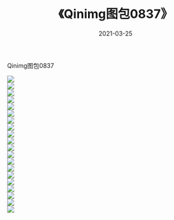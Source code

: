 ﻿---
layout: post
title:  《Qinimg图包0837》
date:   2021-03-25
img: http://imgx.orgx.ga/Qinimg图包/Qinimg图包0837/000.jpg
categories: [美女, 清纯, 唯美]
---

Qinimg图包0837

 ![](http://imgx.orgx.ga/Qinimg图包/Qinimg图包0837/001.jpg) <br>![](http://imgx.orgx.ga/Qinimg图包/Qinimg图包0837/002.jpg) <br>![](http://imgx.orgx.ga/Qinimg图包/Qinimg图包0837/003.jpg) <br>![](http://imgx.orgx.ga/Qinimg图包/Qinimg图包0837/004.jpg) <br>![](http://imgx.orgx.ga/Qinimg图包/Qinimg图包0837/005.jpg) <br>![](http://imgx.orgx.ga/Qinimg图包/Qinimg图包0837/006.jpg) <br>![](http://imgx.orgx.ga/Qinimg图包/Qinimg图包0837/007.jpg) <br>![](http://imgx.orgx.ga/Qinimg图包/Qinimg图包0837/008.jpg) <br>![](http://imgx.orgx.ga/Qinimg图包/Qinimg图包0837/009.jpg) <br>![](http://imgx.orgx.ga/Qinimg图包/Qinimg图包0837/010.jpg) <br>![](http://imgx.orgx.ga/Qinimg图包/Qinimg图包0837/011.jpg) <br>![](http://imgx.orgx.ga/Qinimg图包/Qinimg图包0837/012.jpg) <br>![](http://imgx.orgx.ga/Qinimg图包/Qinimg图包0837/013.jpg) <br>![](http://imgx.orgx.ga/Qinimg图包/Qinimg图包0837/014.jpg) <br>![](http://imgx.orgx.ga/Qinimg图包/Qinimg图包0837/015.jpg) <br>![](http://imgx.orgx.ga/Qinimg图包/Qinimg图包0837/016.jpg) <br>![](http://imgx.orgx.ga/Qinimg图包/Qinimg图包0837/017.jpg) <br>![](http://imgx.orgx.ga/Qinimg图包/Qinimg图包0837/018.jpg) <br>![](http://imgx.orgx.ga/Qinimg图包/Qinimg图包0837/019.jpg) <br>![](http://imgx.orgx.ga/Qinimg图包/Qinimg图包0837/020.jpg) <br>
